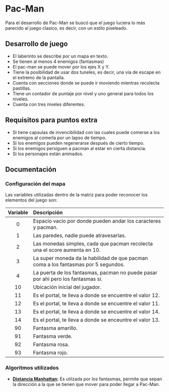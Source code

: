 # Pac-Man

Para el desarrollo de Pac-Man se buscó que el juego luciera lo más parecido al juego clasico, es decir, con un estilo pixeleado.

## Desarrollo de juego

- El laberinto se describe por un mapa en texto.
- Se tienen al menos 4 enemigos (fantasmas)
- El pac-man se puede mover por los ejes X y Y.
- Tiene la posibilidad de usar dos tuneles, es decir, una vía de escape en el extremo de la pantalla.
- Cuenta con secciones donde se puede ir moviendo mientras recolecta pastillas.
- Tiene un contador de puntaje por nivel y uno general para todos los niveles.
- Cuenta con tres niveles diferentes.

## Requisitos para  puntos extra
 
- Si tiene capsulas de invencibilidad con las cuales puede comerse a los enemigos al comerla por un lapso de tiempo.
- Si los enemigos pueden regenerarse después de cierto tiempo.
- Si los enemigos persiguen a pacman al estar en cierta distancia.
- Si los personajes están animados.

## Documentación

### Configuración del mapa

Las variables utilizadas dentro de la matriz para poder reconocer los elementos del juego son:

| Variable | Descripción                                                                        |
|:--------:|:---------------------------------------------------------------------------------- |
|    0     | Espacio vacio por donde pueden andar los caracteres y pacman.                      |
|    1     | Las paredes, nadie puede atravesarlas.                                             |
|    2     | Las monedas simples, cada que pacman recolecta una el score aumenta en 10.         |
|    3     | La super moneda da la habilidad de que pacman coma a los fantasmas por 5 segundos. |
|    4     | La puerta de los fantasmas, pacman no puede pasar por ahi pero los fantasmas si.   |
|    10    | Ubicación inicial del jugador.                                                     |
|    11    | Es el portal, te lleva a donde se encuentre el valor 12.                           |
|    12    | Es el portal, te lleva a donde se encuentre el valor 11.                           |
|    13    | Es el portal, te lleva a donde se encuentre el valor 14.                           |
|    14    | Es el portal, te lleva a donde se enceuntre el valor 13.                           |
|    90    | Fantasma amarillo.                                                                 |
|    91    | Fantasma verde.                                                                    |
|    92    | Fantasma rosa.                                                                     |
|    93    | Fantasma rojo.                                                                     |

### Algoritmos utilizados

- **[Distancia Manhattan](https://es.wikipedia.org/wiki/Geometr%C3%ADa_del_taxista):** Es utilzada por los fantasmas, permite que sepan la dirección a la que se tienen que mover para poder llegar a Pac-Man.
